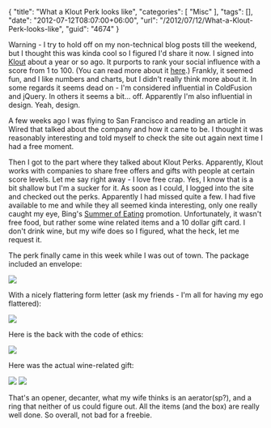 {
	"title": "What a Klout Perk looks like",
	"categories": [
		"Misc"
	],
	"tags": [],
	"date": "2012-07-12T08:07:00+06:00",
	"url": "/2012/07/12/What-a-Klout-Perk-looks-like",
	"guid": "4674"
}

Warning - I try to hold off on my non-technical blog posts till the weekend, but I thought this was kinda cool so I figured I'd share it now. I signed into <a href="http://www.klout.com">Klout</a> about a year or so ago. It purports to rank your social influence with a score from 1 to 100. (You can read more about it <a href="http://klout.com/corp/kscore">here</a>.) Frankly, it seemed fun, and I like numbers and charts, but I didn't really think more about it. In some regards it seems dead on - I'm considered influential in ColdFusion and jQuery. In others it seems a bit... off. Apparently I'm also influential in design. Yeah, design.
<!--more-->
A few weeks ago I was flying to San Francisco and reading an article in Wired that talked about the company and how it came to be. I thought it was reasonably interesting and told myself to check the site out again next time I had a free moment. 

Then I got to the part where they talked about Klout Perks. Apparently, Klout works with companies to share free offers and gifts with people at certain score levels. Let me say right away - I love free crap. Yes, I know that is a bit shallow but I'm a sucker for it. As soon as I could, I logged into the site and checked out the perks. Apparently I had missed quite a few. I had five available to me and while they all seemed kinda interesting, only one really caught my eye, Bing's <a href="http://klout.com/perk/Bing/BingSummerofEating">Summer of Eating</a> promotion. Unfortunately, it wasn't free food, but rather some wine related items and a 10 dollar gift card. I don't drink wine, but my wife does so I figured, what the heck, let me request it. 

The perk finally came in this week while I was out of town. The package included an envelope:

<img src="https://static.raymondcamden.com/images/1.jpg" />

With a nicely flattering form letter (ask my friends - I'm all for having my ego flattered):

<img src="https://static.raymondcamden.com/images/2.jpg" />

Here is the back with the code of ethics:

<img src="https://static.raymondcamden.com/images/3.jpg" />

Here was the actual wine-related gift:

<img src="https://static.raymondcamden.com/images/4.jpg" />

<img src="https://static.raymondcamden.com/images/5.jpg" />

That's an opener, decanter, what my wife thinks is an aerator(sp?), and a ring that neither of us could figure out. All the items (and the box) are really well done. So overall, not bad for a freebie.
